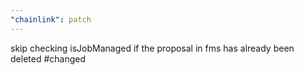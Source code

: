 ```yaml
---
"chainlink": patch
---
```


skip checking isJobManaged if the proposal in fms has already been deleted #changed
